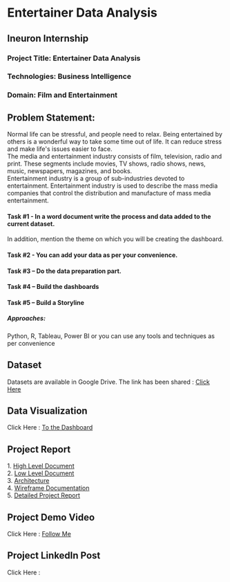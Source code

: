 
<!DOCTYPE html>
<html lang = "en">
<body>
    <h1>Entertainer Data Analysis</h1>
    <h2>Ineuron Internship</h2>
    <h3>Project Title: Entertainer Data Analysis</h3>
    <h3>Technologies: Business Intelligence</h3>
    <h3>Domain: Film and Entertainment</h3>
    <h2>Problem Statement:</h2>
<p>Normal life can be stressful, and people need to relax. Being entertained by others 
is a wonderful way to take some time out of life. 
It can reduce stress and make life's issues easier to face. <br>The media and entertainment industry consists of film, 
television, radio and print. These segments include movies, TV shows, radio shows, 
news, music, newspapers, magazines, and books. <br>Entertainment industry is a group of 
sub-industries devoted to entertainment. Entertainment industry is used to describe the 
mass media companies that control the distribution and manufacture of mass 
media entertainment.</p>
<p><h4>Task #1 - In a word document write the process and data added to the current dataset.</h4></p> 
<p1>In addition, mention the theme on which you will be creating the dashboard.</p1>
<p><h4>Task #2 - You can add your data as per your convenience.</h4></p>
<p><h4>Task #3 – Do the data preparation part.</h4></p>
<p><h4>Task #4 – Build the dashboards</h4></p>
<p><h4>Task #5 – Build a Storyline</h4></p>

<p><h5>Approaches:</h5></p>
<p>Python, R, Tableau, Power BI or you can use any tools and techniques as per convenience</p>

<h2>Dataset</h2>
Datasets are available in Google Drive. The link has been shared : 
<a href = "https://drive.google.com/drive/folders/1sJm4vy-qfuk3CFgE_zMMPGVYFmoIg35n" target = "_blank">Click Here</a><br>

<h2>Data Visualization</h2>
Click Here :      
<a href = "https://public.tableau.com/shared/XZ8W9FRMC?:display_count=n&:origin=viz_share_link">To the Dashboard</a>
<h2>Project Report</h2>
1. <a href="">High Level Document</a><br>
2. <a href="">Low Level Document</a><br>
3. <a href="">Architecture</a><br>
4. <a href="">Wireframe Documentation</a><br>
5. <a href = "https://docs.google.com/presentation/d/13tPQ9uHoaQYzH6uq_e49HG1UCh_WOHaW/edit?usp=drive_link&ouid=103790596601385413985&rtpof=true&sd=true">Detailed Project Report</a>
<h2>Project Demo Video</h2>
Click Here : <a href = "https://youtu.be/x8VApNmv4Qw?si=axs8S_4N2Eozrq1U">Follow Me</a>
<h2>Project LinkedIn Post</h2>
Click Here : <a href = ""></a>

  </body>
</html>
